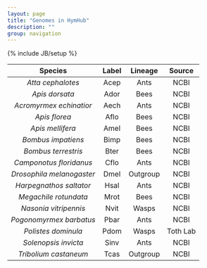 ```yaml
---
layout: page
title: "Genomes in HymHub"
description: ""
group: navigation
---
```

{% include JB/setup %}

<style type="text/css">
table
{
  width: 100%;
}
</style>

|          Species           |   Label   |   Lineage   |         Source       |
|:--------------------------:|:---------:|:-----------:|:--------------------:|
|    *Atta cephalotes*       |    Acep   |    Ants     |        NCBI          |
|     *Apis dorsata*         |    Ador   |    Bees     |        NCBI          |
|  *Acromyrmex echinatior*   |    Aech   |    Ants     |        NCBI          |
|     *Apis florea*          |    Aflo   |    Bees     |        NCBI          | 
|    *Apis mellifera*        |    Amel   |    Bees     |        NCBI          | 
|    *Bombus impatiens*      |    Bimp   |    Bees     |        NCBI          | 
|    *Bombus terrestris*     |    Bter   |    Bees     |        NCBI          | 
| *Camponotus floridanus*    |    Cflo   |    Ants     |        NCBI          |
| *Drosophila melanogaster*  |    Dmel   |  Outgroup   |        NCBI          | 
| *Harpegnathos saltator*    |    Hsal   |    Ants     |        NCBI          | 
|   *Megachile rotundata*    |    Mrot   |    Bees     |        NCBI          | 
|   *Nasonia vitripennis*    |    Nvit   |   Wasps     |        NCBI          |
|  *Pogonomyrmex barbatus*   |    Pbar   |    Ants     |        NCBI          | 
|   *Polistes dominula*      |    Pdom   |   Wasps     |      Toth Lab        | 
|   *Solenopsis invicta*     |    Sinv   |    Ants     |        NCBI          |
|  *Tribolium castaneum*     |    Tcas   |  Outgroup   |        NCBI          | 
